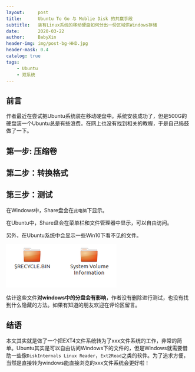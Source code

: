```yaml
---
layout:     post
title:      Ubuntu To Go 与 Moblie Disk 的共赢手段
subtitle:   装有Linux系统的移动硬盘如何分出一份区域供Windows存储
date:       2020-03-22
author:     BabyXin
header-img: img/post-bg-HHD.jpg
header-mask: 0.4
catalog: true
tags:
    - Ubuntu
    - 双系统
---
```


## 前言

作者最近在尝试把Ubuntu系统装在移动硬盘中。系统安装成功了，但是500G的硬盘装一个Ubuntu总是有些浪费。在网上也没有找到相关的教程，于是自己捣鼓做了一下。



## 第一步: 压缩卷

## 第二步：转换格式

## 第三步：测试

在Windows中，Share盘会在`此电脑`下显示。

在Ubuntu中，Share盘会在菜单栏和文件管理器中显示，可以自由访问。

另外，在Ubuntu系统中会显示一些Win10下看不见的文件。

![](../img/post-body-folder.png)

估计这些文件**对windows中的分盘会有影响**，作者没有删除进行测试，也没有找到什么隐藏的方法。如果有知道的朋友欢迎在评论区留言。


## 结语

本文其实就是做了一个把EXT4文件系统转为了xxx文件系统的工作，非常的简单。Ubuntu其实是可以自由访问Windows下的文件的，但是Windows就需要借助一些像`DiskInternals Linux Reader`，`Ext2Read`之类的软件。为了追求方便，当然是直接转为windows能直接浏览的xxx文件系统会更好啦！